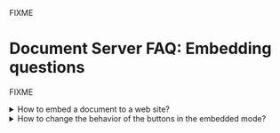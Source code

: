 FIXME

# Document Server FAQ: Embedding questions

FIXME

<details>
    <summary>How to embed a document to a web site?</summary>

There are three main appearances of the editors, optimized for different use:

* **desktop**, which is optimized for the display in desktop computer browsers;

* **mobile**, which is optimized for the display in mobile device browsers;

* **embedded**, which is optimized for the embedding the documents into a website page.

You can embed the document with any appearance to your webpage, but it is more logical to use the specific **embedded** display type with only main controls for the editors displayed for the document within a website page.

That is why the type should be set to **embedded** and the configuration file will look like this:

```js
var docEditor = new DocsAPI.DocEditor("placeholder", {
    "type": "embedded",
    ...
});
```

Further information about the display type can be found [at this page](https://api.onlyoffice.com/editors/config#type).

</details>

<details>
    <summary>How to change the behavior of the buttons in the embedded mode?</summary>

The embedded mode allows to display the document with only three control buttons: **Download**, **Share** and **Embed**. You can change the behavior of these buttons the following way:

* *editorConfig.embedded.embedUrl* is the absolute URL to the document with the type parameter set to **embedded** in the configuration, which can be used by other users to embed it into their own website page.

* *editorConfig.embedded.saveUrl* is the absolute URL to the document with the *document.permission.download* parameter set to **true**, which can be saved by other users to their own computer in the DOCX, PPTX or XLSX format depending on the file type.

* *editorConfig.embedded.shareUrl* is the absolute URL to the document which can be used by other users to share it with others.

```js
var docEditor = new DocsAPI.DocEditor("placeholder", {
    "editorConfig": {
        "embedded": {
            "embedUrl": "https://example.com/embedded?doc=exampledocument1.docx",
            "saveUrl": "https://example.com/download?doc=exampledocument1.docx",
            "shareUrl": "https://example.com/view?doc=exampledocument1.docx",
            ...
        },
        ...
    },
    ...
});
```

Where the **example.com** is the name of the server where **document manager** and **document storage service** are installed. See the [How it works](https://api.onlyoffice.com/editors/howitworks) section to find out more on Document Server service client-server interactions.

To remove any of these buttons simply do not include the corresponding parameter into the configuration file.

>If you decide to hide the **Download** button (*editorConfig.embedded.saveUrl* parameter), please do not forget to also set the *document.permission.download* parameter in the document configuration to **false** to completely disable the possibility to download the file.

Further information about the embedding parameters can be found [at this page](https://api.onlyoffice.com/editors/config/editor/embedded).

</details>
